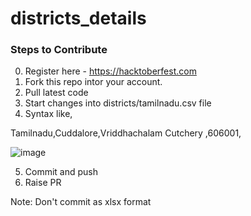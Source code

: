 # districts_details 


### Steps to Contribute 

0. Register here - https://hacktoberfest.com
1. Fork this repo intor your account.
2. Pull latest code 
3. Start changes into districts/tamilnadu.csv file
4. Syntax like,

Tamilnadu,Cuddalore,Vriddhachalam Cutchery ,606001,

![image](https://user-images.githubusercontent.com/71755252/195274318-39a3e39a-c263-4ae8-b65d-d7d546de3c26.png)

5. Commit and push
6. Raise PR

Note: Don't commit as xlsx format
